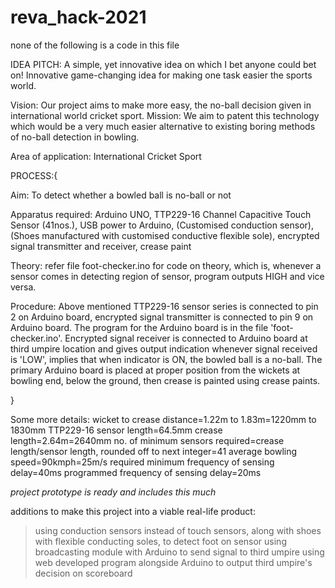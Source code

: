 # reva_hack-2021
none of the following is a code in this file

IDEA PITCH:
A simple, yet innovative idea on which I bet anyone could bet on!
Innovative game-changing idea for making one task easier the sports world.

Vision: Our project aims to make more easy, the no-ball decision given in international world cricket sport.
Mission: We aim to patent this technology which would be a very much easier alternative to existing boring methods of no-ball detection in bowling.

Area of application: International Cricket Sport

PROCESS:{

Aim: To detect whether a bowled ball is no-ball or not

Apparatus required: Arduino UNO, TTP229-16 Channel Capacitive Touch Sensor (41nos.), USB power to Arduino, (Customised conduction sensor), (Shoes manufactured with customised conductive flexible sole), encrypted signal transmitter and receiver, crease paint

Theory: refer file foot-checker.ino for code on theory, which is, whenever a sensor comes in detecting region of sensor, program outputs HIGH and vice versa.

Procedure: Above mentioned TTP229-16 sensor series is connected to pin 2 on Arduino board, encrypted signal transmitter is connected to pin 9 on Arduino board. The program for the Arduino board is in the file 'foot-checker.ino'. Encrypted signal receiver is connected to Arduino board at third umpire location and gives output indication whenever signal received is 'LOW', implies that when indicator is ON, the bowled ball is a no-ball. The primary Arduino board is placed at proper position from the wickets at bowling end, below the ground, then crease is painted using crease paints.

}

Some more details:
wicket to crease distance=1.22m to 1.83m=1220mm to 1830mm
TTP229-16 sensor length=64.5mm
crease length=2.64m=2640mm
no. of minimum sensors required=crease length/sensor length, rounded off to next integer=41
average bowling speed=90kmph=25m/s
required minimum frequency of sensing delay=40ms
programmed frequency of sensing delay=20ms

*project prototype is ready and includes this much*

additions to make this project into a viable real-life product:
>using conduction sensors instead of touch sensors,
>along with shoes with flexible conducting soles, to detect foot on sensor
>using broadcasting module with Arduino to send signal to third umpire
>using web developed program alongside Arduino to output third umpire's decision on scoreboard
